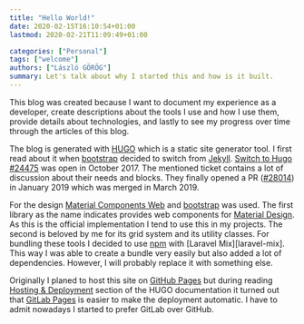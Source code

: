 ```yaml
---
title: "Hello World!"
date: 2020-02-15T16:10:54+01:00
lastmod: 2020-02-21T11:09:49+01:00

categories: ["Personal"]
tags: ["welcome"]
authors: ["László GÖRÖG"]
summary: Let's talk about why I started this and how is it built.
---
```

This blog was created because I want to document my experience as a developer, create descriptions about the tools I use
and how I use them, provide details about technologies, and lastly to see my progress over time through the articles of
this blog. 

The blog is generated with [HUGO][hugo] which is a static site generator tool. I first read about it when
[bootstrap][bootsrap] decided to switch from [Jekyll][jekyll]. [Switch to Hugo #24475][issue-24475] was open
in October 2017. The mentioned ticket contains a lot of discussion about their needs and blocks. They finally opened a
PR ([#28014][pr-28014]) in January 2019 which was merged in March 2019.

For the design [Material Components Web][material-components-web-github] and [bootstrap][bootsrap] was used. The first
library as the name indicates provides web components for [Material Design][material-design]. As this is the
official implementation I tend to use this in my projects. The second is beloved by me for its grid system and its
utility classes. For bundling these tools I decided to use [npm][npm] with [Laravel Mix][laravel-mix]. This way I was
able to create a bundle very easily but also added a lot of dependencies. However, I will probably replace it with
something else.

Originally I planed to host this site on [GitHub Pages][github-pages] but during reading
[Hosting & Deployment][hugo-hosting-and-deployment] section of the HUGO documentation it turned out that
[GitLab Pages][gitlab-pages] is easier to make the deployment automatic. I have to admit nowadays I started to prefer
GitLab over GitHub.

[hugo]: https://gohugo.io/
[jekyll]: https://jekyllrb.com/
[issue-24475]: https://github.com/twbs/bootstrap/issues/24475
[pr-28014]: https://github.com/twbs/bootstrap/pull/28014
[material-components-web-github]: https://github.com/material-components/material-components-web
[material-design]: https://material.io/
[npm]: https://www.npmjs.com/
[larave-mix]: https://laravel-mix.com/
[bootsrap]: https://getbootstrap.com/
[github-pages]: https://pages.github.com/
[hugo-hosting-and-deployment]: https://gohugo.io/hosting-and-deployment/
[gitlab-pages]: https://about.gitlab.com/stages-devops-lifecycle/pages/
